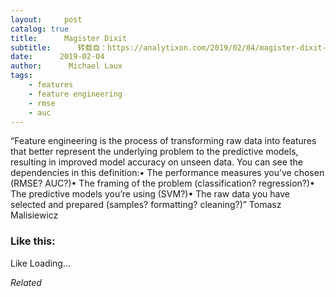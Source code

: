 ```yaml
---
layout:     post
catalog: true
title:      Magister Dixit
subtitle:      转载自：https://analytixon.com/2019/02/04/magister-dixit-1496/
date:      2019-02-04
author:      Michael Laux
tags:
    - features
    - feature engineering
    - rmse
    - auc
---
```


“Feature engineering is the process of transforming raw data into features that better represent the underlying problem to the predictive models, resulting in improved model accuracy on unseen data. You can see the dependencies in this definition:• The performance measures you’ve chosen (RMSE? AUC?)• The framing of the problem (classification? regression?)• The predictive models you’re using (SVM?)• The raw data you have selected and prepared (samples? formatting? cleaning?)” Tomasz Malisiewicz





### Like this:

Like Loading...


*Related*

